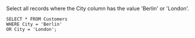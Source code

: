Select all records where the City column has the value 'Berlin' or 'London'.

    SELECT * FROM Customers
    WHERE City = 'Berlin'
    OR City = 'London';
